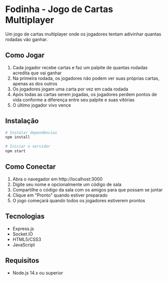 # Fodinha - Jogo de Cartas Multiplayer

Um jogo de cartas multiplayer onde os jogadores tentam adivinhar quantas rodadas vão ganhar.

## Como Jogar

1. Cada jogador recebe cartas e faz um palpite de quantas rodadas acredita que vai ganhar
2. Na primeira rodada, os jogadores não podem ver suas próprias cartas, apenas as dos outros
3. Os jogadores jogam uma carta por vez em cada rodada
4. Após todas as cartas serem jogadas, os jogadores perdem pontos de vida conforme a diferença entre seu palpite e suas vitórias
5. O último jogador vivo vence

## Instalação

```bash
# Instalar dependências
npm install

# Iniciar o servidor
npm start
```

## Como Conectar

1. Abra o navegador em http://localhost:3000
2. Digite seu nome e opcionalmente um código de sala
3. Compartilhe o código da sala com os amigos para que possam se juntar
4. Clique em "Pronto" quando estiver preparado
5. O jogo começará quando todos os jogadores estiverem prontos

## Tecnologias

- Express.js
- Socket.IO
- HTML5/CSS3
- JavaScript

## Requisitos

- Node.js 14.x ou superior 